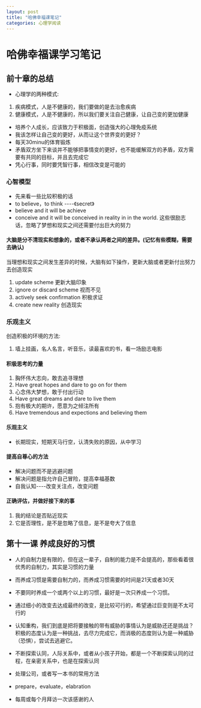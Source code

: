 ```yaml
---
layout: post
title: "哈佛幸福课笔记"
categories: 心理学阅读
---
```

# 哈佛幸福课学习笔记
## 前十章的总结
* 心理学的两种模式:
1. 疾病模式，人是不健康的，我们要做的是去治愈疾病
2. 健康模式，人是不健康的，所以我们要关注自己健康，让自己变的更加健康
* 培养个人成长，应该致力于积极面，创造强大的心理免疫系统
* 我该怎样让自己变的更好，从而让这个世界变的更好？
* 每天30minu的体育锻炼
* 矛盾双方坐下来谈并不能够把事情变的更好，也不能缓解双方的矛盾，双方需要有共同的目标，并且去完成它
* 凭心行事，同时要凭智行事，相信改变是可能的
### 心智模型
* 先来看一些比较积极的话
* to believe，to think  ----《secret》
* believe and it will be achieve
* conceive and it will be conceived in reality in in the world.
这些很励志话，忽略了梦想和现实之间还需要付出巨大的努力
#### 大脑是分不清现实和想象的，或者不承认两者之间的差异。(记忆有些模糊，需要去确认)
当理想和现实之间发生差异的时候，大脑有如下操作，更新大脑或者更新付出努力去创造现实
1. update scheme 更新大脑印象
2. ignore or discard scheme 视而不见
3. actively seek confirmation 积极求证
4. create new reality 创造现实
### 乐观主义
创造积极的环境的方法:
1. 墙上挂画，名人名言，听音乐，读最喜欢的书，看一场励志电影
#### 积极思考的力量
1. 胸怀伟大志向，敢去追寻理想
1. Have great hopes and dare to go on for them
2. 心念伟大梦想，敢于付出行动
2. Have great dreams and dare to live them
3. 抱有极大的期许，愿意为之倾注所有
3. Have tremendous and expections and believing them
#### 乐观主义
* 长期现实，短期天马行空，认清失败的原因，从中学习
#### 提高自尊心的方法
* 解决问题而不是逃避问题
* 解决问题是指允许自己冒险，提高幸福基数
* 自我认知----改变关注点，改变问题
#### 正确评估，并做好接下来的事
1. 我的结论是否贴近现实
2. 它是否理性，是不是忽略了信息，是不是夸大了信息

## 第十一课 养成良好的习惯
* 人的自制力是有限的，但在这一辈子，自制的能力是不会提高的，那些看着很优秀的自制力，其实是习惯的力量
* 而养成习惯是需要自制力的，而养成习惯需要的时间是21天或者30天
* 不要同时养成一个或两个以上的习惯，最好是一次只养成一个习惯。
* 通过细小的改变去达成最终的改变，是比较可行的，希望通过巨变则是不太可行的

* 认知重构，我们到底是把将要接触的带有威胁的事情认为是威胁还还是挑战？积极的态度认为是一种挑战，去尽力完成它，而消极的态度则认为是一种威胁（恐惧），尝试去逃避它。
* 不断探索认同，人际关系中，或者从小孩子开始，都是一个不断探索认同的过程，在亲密关系中，也是在探索认同
* 处理公司，或者写一本书的常用方法   
* prepare，evaluate，elabration
* 每周或每个月拜访一次该感谢的人

